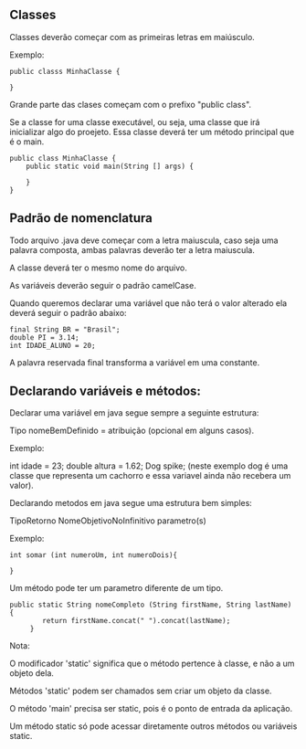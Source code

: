## Classes

Classes deverão começar com as primeiras letras em maiúsculo.

Exemplo:

```
public classs MinhaClasse {

}
```
Grande parte das clases começam com o prefixo "public class".

Se a classe for uma classe executável, ou seja, uma classe que irá inicializar algo do proejeto. Essa classe deverá ter um método principal que é o main.

```
public class MinhaClasse {
    public static void main(String [] args) {

    }
}
```
## Padrão de nomenclatura

Todo arquivo .java deve começar com a letra maiuscula, caso seja uma palavra composta, ambas palavras deverão ter a letra maiuscula.

A classe deverá ter o mesmo nome do arquivo.

As variáveis deverão seguir o padrão camelCase.

Quando queremos declarar uma variável que não terá o valor alterado ela deverá seguir o padrão abaixo:

```
final String BR = "Brasil";
double PI = 3.14;
int IDADE_ALUNO = 20;
```

A palavra reservada final transforma a variável em uma constante.

## Declarando variáveis e métodos:

Declarar uma variável em java segue sempre a seguinte estrutura:

Tipo nomeBemDefinido = atribuição (opcional em alguns casos).

Exemplo:

int idade = 23;
double altura = 1.62;
Dog spike; (neste exemplo dog é uma classe que representa um cachorro e essa variavel ainda não recebera um valor).

Declarando metodos em java segue uma estrutura bem simples:

TipoRetorno NomeObjetivoNoInfinitivo parametro(s)

Exemplo:

```
int somar (int numeroUm, int numeroDois){

}
```
Um método pode ter um parametro diferente de um tipo.

```
public static String nomeCompleto (String firstName, String lastName) {
        return firstName.concat(" ").concat(lastName);
     }
```

Nota:

O modificador 'static' significa que o método pertence à classe, e não a um objeto dela.

Métodos 'static' podem ser chamados sem criar um objeto da classe.

O método 'main' precisa ser static, pois é o ponto de entrada da aplicação.

Um método static só pode acessar diretamente outros métodos ou variáveis static.